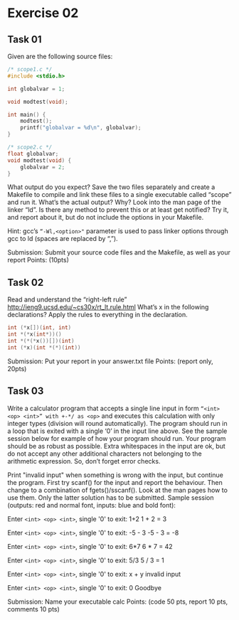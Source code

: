 # Exercise 02

## Task 01

Given are the following source files:

``` c
/* scope1.c */
#include <stdio.h>

int globalvar = 1;

void modtest(void);

int main() {
    modtest();
    printf("globalvar = %d\n", globalvar);
}

/* scope2.c */
float globalvar;
void modtest(void) {
    globalvar = 2;
}
```

What output do you expect?
Save the two files separately and create a Makefile to compile and link these files to a single executable called “scope” and run it.
What’s the actual output? Why?
Look into the man page of the linker “ld”. Is there any method to prevent this or at least get notified? 
Try it, and report about it, but do not include the options in your Makefile.

Hint: gcc’s ```“-Wl,<option>"``` parameter is used to pass linker options through gcc to ld (spaces are replaced by “,”).

Submission: Submit your source code files and the Makefile, as well as your report
Points: (10pts)

## Task 02

Read and understand the “right-left rule” <http://ieng9.ucsd.edu/~cs30x/rt_lt.rule.html>
What’s x in the following declarations? Apply the rules to everything in the declaration.

``` c
int (*x[])(int, int)
int *(*x(int*))()
int *(*(*x())[])(int)
int (*x)(int *(*)(int))
```

Submission: Put your report in your answer.txt file
Points: (report only, 20pts)

## Task 03

Write a calculator program that accepts a single line input in form ``` “<int> <op> <int>” with +-*/ as <op> ``` and executes this calculation with only integer types (division will round automatically).
The program should run in a loop that is exited with a single ‘0’ in the input line above.
See the sample session below for example of how your program should run.
Your program should be as robust as possible.
Extra whitespaces in the input are ok, but do not accept any other additional characters not belonging to the arithmetic expression.
So, don’t forget error checks.

Print "invalid input" when something is wrong with the input, but continue the program.
First try scanf() for the input and report the behaviour. Then change to a combination of fgets()/sscanf().
Look at the man pages how to use them. Only the latter solution has to be submitted.
Sample session (outputs: red and normal font, inputs: blue and bold font):

Enter ```<int> <op> <int>```, single '0' to exit: 1+2
1 + 2 = 3

Enter ```<int> <op> <int>```, single '0' to exit: -5 - 3
-5 - 3 = -8

Enter ```<int> <op> <int>```, single '0' to exit: 6*7
6 \* 7 = 42

Enter ```<int> <op> <int>```, single '0' to exit: 5/3
5 / 3 = 1

Enter ```<int> <op> <int>```, single '0' to exit: x + y
invalid input

Enter ```<int> <op> <int>```, single '0' to exit: 0
Goodbye

Submission: Name your executable calc
Points: (code 50 pts, report 10 pts, comments 10 pts)
